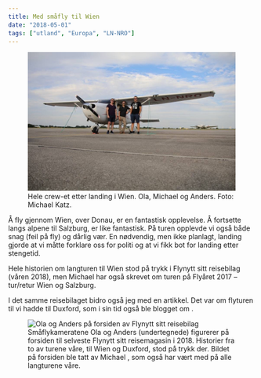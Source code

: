 ```yaml
---
title: Med småfly til Wien
date: "2018-05-01"
tags: ["utland", "Europa", "LN-NRO"]
---
```

<figure>
<!-- ![Fly og besetning](./wien-alle.jpg) -->
<img src="./wien-alle.jpg" alt="Fly og besetning"/>
<figcaption class="caption">
Hele crew-et etter landing i Wien. Ola, Michael og Anders. Foto: Michael Katz.
</figcaption>
</figure>
Å fly gjennom Wien, over Donau, er en fantastisk opplevelse. Å fortsette langs alpene til Salzburg, er like fantastisk. På turen opplevde vi også både snag  (feil på fly) og dårlig vær. En nødvendig, men ikke planlagt, landing gjorde at vi måtte forklare oss for politi og at vi fikk bot for landing etter stengetid.

Hele historien om langturen til Wien stod på trykk i Flynytt sitt reisebilag (våren 2018), men Michael har også skrevet om turen på  Flyåret 2017 – tur/retur Wien og Salzburg.

I det samme reisebilaget bidro også jeg med en artikkel. Det var om flyturen til vi hadde til Duxford, som i sin tid også ble blogget om . 

<figure>

<img src="./wien-forside-flynytt.jpg" alt="Ola og Anders på forsiden av Flynytt sitt reisebilag"/>

<figcaption class="caption">
Småflykameratene Ola og Anders (undertegnede) figurerer på forsiden til selveste Flynytt sitt reisemagasin i 2018. Historier fra to av turene våre, til Wien og Duxford, stod på trykk der. Bildet på forsiden ble tatt av Michael , som også har vært med på alle langturene våre.
</figcaption>
</figure>